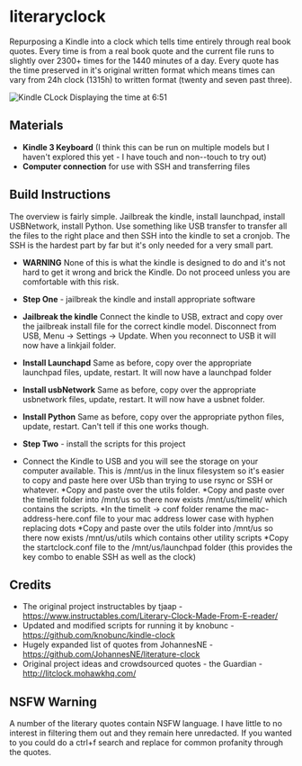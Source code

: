 # literaryclock
Repurposing a Kindle into a clock which tells time entirely through real book quotes. Every time is from a real book quote and the current file runs to slightly over 2300+ times for the 1440 minutes of a day. Every quote has the time preserved in it's original written format which means times can vary from 24h clock (1315h) to written format (twenty and seven past three).

![Kindle CLock Displaying the time at 6:51](https://github.com/elegantalchemist/literaryclock/blob/main/images/kindle%20clock%20showing%20time%206-51.jpg?raw=true)

## Materials
* **Kindle 3 Keyboard** (I think this can be run on multiple models but I haven't explored this yet - I have touch and non--touch to try out)
* **Computer connection** for use with SSH and transferring files

## Build Instructions
The overview is fairly simple. Jailbreak the kindle, install launchpad, install USBNetwork, install Python. Use something like USB transfer to transfer all the files to the right place and then SSH into the kindle to set a cronjob. The SSH is the hardest part by far but it's only needed for a very small part.

* **WARNING** None of this is what the kindle is designed to do and it's not hard to get it wrong and brick the Kindle. Do not proceed unless you are comfortable with this risk.
* **Step One** - jailbreak the kindle and install appropriate software
* **Jailbreak the kindle** Connect the kindle to USB, extract and copy over the jailbreak install file for the correct kindle model. Disconnect from USB, Menu -> Settings -> Update. When you reconnect to USB it will now have a linkjail folder.
* **Install Launchapd** Same as before, copy over the appropriate launchpad files, update, restart. It will now have a launchpad folder
* **Install usbNetwork** Same as before, copy over the appropriate usbnetwork files, update, restart. It will now have a usbnet folder.
* **Install Python** Same as before, copy over the appropriate python files, update, restart. Can't tell if this one works though.

* **Step Two** - install the scripts for this project
* Connect the Kindle to USB and you will see the storage on your computer available. This is /mnt/us in the linux filesystem so it's easier to copy and paste here over USb than trying to use rsync or SSH or whatever.
*Copy and paste over the utils folder.
*Copy and paste over the timelit folder into /mnt/us so there now exists /mnt/us/timelit/ which contains the scripts.
*In the timelit -> conf folder rename the mac-address-here.conf file to your mac address lower case with hyphen replacing dots
*Copy and paste over the utils folder into /mnt/us so there now exists /mnt/us/utils which contains other utility scripts
*Copy the startclock.conf file to the /mnt/us/launchpad folder (this provides the key combo to enable SSH as well as the clock)



## Credits
* The original project instructables by tjaap - https://www.instructables.com/Literary-Clock-Made-From-E-reader/
* Updated and modified scripts for running it by knobunc - https://github.com/knobunc/kindle-clock
* Hugely expanded list of quotes from JohannesNE - https://github.com/JohannesNE/literature-clock
* Original project ideas and crowdsourced quotes - the Guardian - http://litclock.mohawkhq.com/

## NSFW Warning
A number of the literary quotes contain NSFW language. I have little to no interest in filtering them out and they remain here unredacted. If you wanted to you could do a ctrl+f search and replace for common profanity through the quotes.
